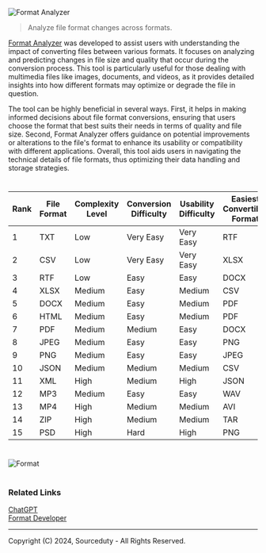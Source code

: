 ![Format Analyzer](https://github.com/sourceduty/Format_Analyzer/assets/123030236/ff48456a-fc5a-49eb-9e2f-204df99f4b43)

> Analyze file format changes across formats.

[Format Analyzer](https://chatgpt.com/g/g-ehM3x1ukS-format-analyzer) was developed to assist users with understanding the impact of converting files between various formats. It focuses on analyzing and predicting changes in file size and quality that occur during the conversion process. This tool is particularly useful for those dealing with multimedia files like images, documents, and videos, as it provides detailed insights into how different formats may optimize or degrade the file in question.

The tool can be highly beneficial in several ways. First, it helps in making informed decisions about file format conversions, ensuring that users choose the format that best suits their needs in terms of quality and file size. Second, Format Analyzer offers guidance on potential improvements or alterations to the file's format to enhance its usability or compatibility with different applications. Overall, this tool aids users in navigating the technical details of file formats, thus optimizing their data handling and storage strategies.

#

| Rank | File Format | Complexity Level | Conversion Difficulty | Usability Difficulty | Easiest Convertible Format |
|------|-------------|------------------|-----------------------|----------------------|----------------------------|
| 1    | TXT         | Low              | Very Easy             | Very Easy            | RTF                        |
| 2    | CSV         | Low              | Very Easy             | Very Easy            | XLSX                       |
| 3    | RTF         | Low              | Easy                  | Easy                 | DOCX                       |
| 4    | XLSX        | Medium           | Easy                  | Medium               | CSV                        |
| 5    | DOCX        | Medium           | Easy                  | Medium               | PDF                        |
| 6    | HTML        | Medium           | Easy                  | Medium               | PDF                        |
| 7    | PDF         | Medium           | Medium                | Easy                 | DOCX                       |
| 8    | JPEG        | Medium           | Easy                  | Easy                 | PNG                        |
| 9    | PNG         | Medium           | Easy                  | Easy                 | JPEG                       |
| 10   | JSON        | Medium           | Medium                | Medium               | CSV                        |
| 11   | XML         | High             | Medium                | High                 | JSON                       |
| 12   | MP3         | Medium           | Easy                  | Easy                 | WAV                        |
| 13   | MP4         | High             | Medium                | Medium               | AVI                        |
| 14   | ZIP         | High             | Medium                | Medium               | TAR                        |
| 15   | PSD         | High             | Hard                  | High                 | PNG                        |

#

![Format](https://github.com/user-attachments/assets/a1a7a3ca-22db-47fa-85de-5d5cc1fa98e5)

#
### Related Links

[ChatGPT](https://github.com/sourceduty/ChatGPT)
<br>
[Format Developer](https://github.com/sourceduty/Format_Developer)

***
Copyright (C) 2024, Sourceduty - All Rights Reserved.
